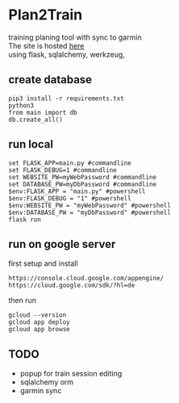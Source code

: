 # Plan2Train
training planing tool with sync to garmin<br>
The site is hosted <a href="https://plan2train-429422.ey.r.appspot.com/home">here</a><br>
using flask, sqlalchemy, werkzeug, <br>

## create database
```
pip3 install -r requirements.txt
python3
from main import db
db.create_all()
```

## run local
```
set FLASK_APP=main.py #commandline
set FLASK_DEBUG=1 #commandline
set WEBSITE_PW=myWebPassword #commandline
set DATABASE_PW=myDbPassword #commandline
$env:FLASK_APP = "main.py" #powershell
$env:FLASK_DEBUG = "1" #powershell
$env:WEBSITE_PW = "myWebPassword" #powershell
$env:DATABASE_PW = "myDbPassword" #powershell
flask run
```

## run on google server
first setup and install<br>
```
https://console.cloud.google.com/appengine/
https://cloud.google.com/sdk/?hl=de
```
then run
```
gcloud --version
gcloud app deploy
gcloud app browse
```

## TODO
* popup for train session editing<br>
* sqlalchemy orm<br>
* garmin sync<br>
